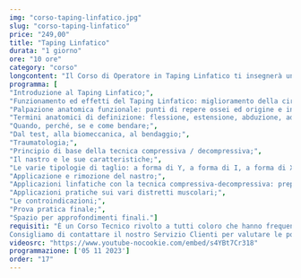 ```yaml
---
img: "corso-taping-linfatico.jpg"
slug: "corso-taping-linfatico"
price: "249,00"
title: "Taping Linfatico"
durata: "1 giorno"
ore: "10 ore"
category: "corso"
longcontent: "Il Corso di Operatore in Taping Linfatico ti insegnerà una tecnica di bendaggio adesivo elastico che si basa sulla stimolazione del sistema circolatorio e linfatico, per favorire il drenaggio dei liquidi e dei cataboliti, ridurre il dolore e l’infiammazione, accelerare il recupero funzionale. Il taping linfatico è una tecnica che consiste nell’applicare un nastro adesivo elastico, privo di principi attivi farmaceutici, sulla zona di congestione e sul percorso linfatico, con una tensione pari allo 0%. Il taping linfatico ha lo scopo di sollevare la cute, aumentare lo spazio interstiziale, normalizzare la pressione idrostatica e osmotica, attivare l’effetto pompa sui vasi linfatici e vascolari. Il taping linfatico ha molti benefici: ridurre i tempi di recupero funzionale, migliorare la circolazione venosa e linfatica, drenare le congestioni, rimuovere l’accumulo di carico linfatico nel tessuto interstiziale, alleviare il dolore, ridurre l’infiammazione, facilitare il drenaggio degli ematomi, ammorbidire le zone fibrotiche. Nel corso imparerai la teoria e la pratica del taping linfatico, studierai l’anatomia e la fisiologia del sistema circolatorio e linfatico, approfondirai le tecniche di applicazione del nastro per le diverse zone e le diverse problematiche."
programma: [
"Introduzione al Taping Linfatico;",
"Funzionamento ed effetti del Taping Linfatico: miglioramento della circolazione sanguigna e linfatica;",
"Palpazione anatomica funzionale: punti di repere ossei ed origine e inserzione muscolare;",
"Termini anatomici di definizione: flessione, estensione, abduzione, adduzione, rotazione, pronazione, supinazione e circonduzione;",
"Quando, perché, se e come bendare;",
"Dal test, alla biomeccanica, al bendaggio;",
"Traumatologia;",
"Principio di base della tecnica compressiva / decompressiva;",
"Il nastro e le sue caratteristiche;",
"Le varie tipologie di taglio: a forma di Y, a forma di I, a forma di X, a forma di W;",
"Applicazione e rimozione del nastro;",
"Applicazioni linfatiche con la tecnica compressiva-decompressiva: preparazione e tensione del nastro;",
"Applicazioni pratiche sui vari distretti muscolari;",
"Le controindicazioni;",
"Prova pratica finale;",
"Spazio per approfondimenti finali."]
requisiti: "È un Corso Tecnico rivolto a tutti coloro che hanno frequentato il nostro Corso di Anatomia Palpatoria o che sono in possesso di una laurea in Scienze Motorie o Fisioterapia o un titolo similare. Sono consigliate le conoscenze di Linfodrenaggio e di Taping Muscolare.
Consigliamo di contattare il nostro Servizio Clienti per valutare le possibilità di accreditamento in base al proprio titolo."
videosrc: "https://www.youtube-nocookie.com/embed/s4YBt7Cr318"
programmazione: ['05 11 2023']    
order: "17"
---
```

